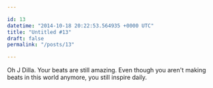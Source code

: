 ```yaml
---

id: 13
datetime: "2014-10-18 20:22:53.564935 +0000 UTC"
title: "Untitled #13"
draft: false
permalink: "/posts/13"

---
```


Oh J Dilla. Your beats are still amazing. Even though you aren't making beats in this world anymore, you still inspire daily.
